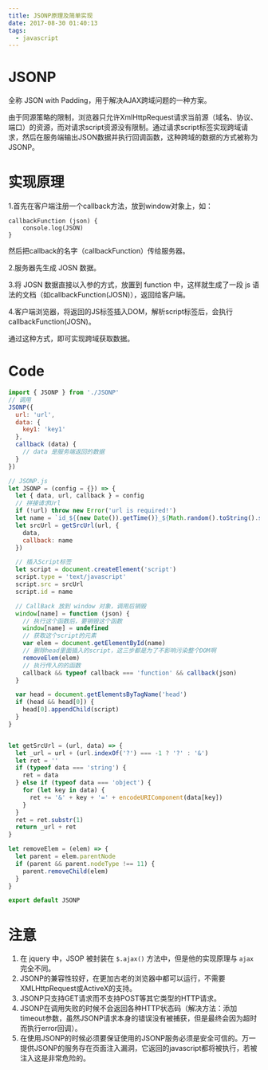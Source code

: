 ```yaml
---
title: JSONP原理及简单实现
date: 2017-08-30 01:40:13
tags:
  - javascript
---
```



# JSONP
全称 JSON with Padding，用于解决AJAX跨域问题的一种方案。

由于同源策略的限制，浏览器只允许XmlHttpRequest请求当前源（域名、协议、端口）的资源，而对请求script资源没有限制。通过请求script标签实现跨域请求，然后在服务端输出JSON数据并执行回调函数，这种跨域的数据的方式被称为JSONP。
<!-- more -->

# 实现原理

1.首先在客户端注册一个callback方法，放到window对象上，如：
```
callbackFunction (json) {
    console.log(JSON)
}
```

然后把callback的名字（callbackFunction）传给服务器。

2.服务器先生成 JOSN 数据。

3.将 JOSN 数据直接以入参的方式，放置到 function 中，这样就生成了一段 js 语法的文档（如callbackFunction(JOSN)），返回给客户端。

4.客户端浏览器，将返回的JS标签插入DOM，解析script标签后，会执行callbackFunction(JOSN)。

通过这种方式，即可实现跨域获取数据。

# Code
```javascript
import { JSONP } from './JSONP'
// 调用
JSONP({
  url: 'url',
  data: {  
    key1: 'key1'  
  },  
  callback (data) {  
    // data 是服务端返回的数据  
  }  
})
```

```javascript
// JSONP.js
let JSONP = (config = {}) => {
  let { data, url, callback } = config
  // 拼接请求Url
  if (!url) throw new Error('url is required!')
  let name = `id_${(new Date()).getTime()}_${Math.random().toString().substr(2)}`
  let srcUrl = getSrcUrl(url, {
    data,
    callback: name
  })

  // 插入Script标签
  let script = document.createElement('script')
  script.type = 'text/javascript'
  script.src = srcUrl
  script.id = name

  // CallBack 放到 window 对象，调用后销毁
  window[name] = function (json) {
    // 执行这个函数后，要销毁这个函数
    window[name] = undefined
    // 获取这个script的元素
    var elem = document.getElementById(name)
    // 删除head里面插入的script，这三步都是为了不影响污染整个DOM啊
    removeElem(elem)
    // 执行传入的的函数
    callback && typeof callback === 'function' && callback(json)
  }

  var head = document.getElementsByTagName('head')
  if (head && head[0]) {
    head[0].appendChild(script)
  }
}


let getSrcUrl = (url, data) => {
  let _url = url + (url.indexOf('?') === -1 ? '?' : '&')
  let ret = ''
  if (typeof data === 'string') {
    ret = data
  } else if (typeof data === 'object') {
    for (let key in data) {
      ret += '&' + key + '=' + encodeURIComponent(data[key])
    }
  }
  ret = ret.substr(1)
  return _url + ret
}

let removeElem = (elem) => {
  let parent = elem.parentNode
  if (parent && parent.nodeType !== 11) {
    parent.removeChild(elem)
  }
}

export default JSONP


```

# 注意
1. 在 jquery 中，JSOP 被封装在 `$.ajax()` 方法中，但是他的实现原理与 `ajax` 完全不同。
2. JSONP的兼容性较好，在更加古老的浏览器中都可以运行，不需要XMLHttpRequest或ActiveX的支持。
3. JSONP只支持GET请求而不支持POST等其它类型的HTTP请求。
4. JSONP在调用失败的时候不会返回各种HTTP状态码（解决方法：添加timeout参数，虽然JSONP请求本身的错误没有被捕获，但是最终会因为超时而执行error回调）。
5. 在使用JSONP的时候必须要保证使用的JSONP服务必须是安全可信的。万一提供JSONP的服务存在页面注入漏洞，它返回的javascript都将被执行，若被注入这是非常危险的。
